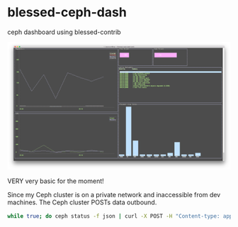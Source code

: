 # blessed-ceph-dash
ceph dashboard using blessed-contrib

![Image of blessed-ceph-dash](./screenshot.png)

VERY very basic for the moment!

Since my Ceph cluster is on a private network and inaccessible from dev machines. The Ceph cluster POSTs data outbound.

```bash
while true; do ceph status -f json | curl -X POST -H "Content-type: application/json" -d @- http://remotehost:3004/; sleep 2; done
```
